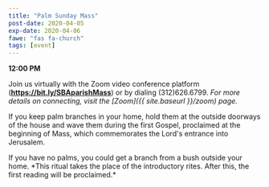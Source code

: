 ```yaml
---
title: "Palm Sunday Mass"
post-date: 2020-04-05
exp-date: 2020-04-06
fawe: "fas fa-church"
tags: [event]
---
```

**12:00 PM**

Join us virtually with the Zoom video conference platform (**<a href="https://bit.ly/SBAparishMass" target="_blank">https://bit.ly/SBAparishMass</a>**) or by dialing (312)626.6799. *For more details on connecting, visit the [Zoom]({{ site.baseurl }}/zoom) page.*

<p class="text-danger">If you keep palm branches in your home, hold them at the outside doorways of the house and wave them during the first Gospel, proclaimed at the beginning of Mass, which commemorates the Lord's entrance into Jerusalem.</p> If you have no palms, you could get a branch from a bush outside your home. *This ritual takes the place of the introductory rites. After this, the first reading will be proclaimed.*